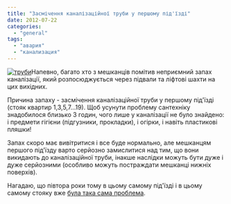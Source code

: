 ```yaml
---
title: "Засмічення каналізаційної труби у першому під'їзді"
date: 2012-07-22
categories: 
  - "general"
tags: 
  - "авария"
  - "канализация"
---
```


[![](http://shevchenko4a.brovary.org/wp-content/uploads/2012/07/trybi.jpg "труби")](http://shevchenko4a.brovary.org/wp-content/uploads/2012/07/trybi.jpg)Напевно, багато хто з мешканців помітив неприємний запах каналізації, який розпосюджується через підвали та ліфтові шахти на цих вихідних.

Причина запаху - засмічення каналізаційної труби у першому під'їзді (стояк квартир 1,3,5,7...19). Щоб усунути проблему сантехніку знадобилося близько 3 годин, чого лише у каналізації не було знайдено: і предмети гігієни (підгузники, прокладки), і огірки, і навіть пластикові пляшки!

Запах скоро має вивітритися і все буде нормально, але мешканцям першого під'їзду варто серйозно замислитися над тим, що вони викидають до каналізаційної труби, інакше наслідки можуть бути дуже і дуже серйозними (особливо можуть постраждати мешканці нижніх поверхів).

Нагадаю, що півтора роки тому в цьому самому під'їзді і в цьому самому стояку вже [була така сама проблема](http://shevchenko4a.brovary.org/zabita-kanalizatsiya-v-pervom-podyezde/).
